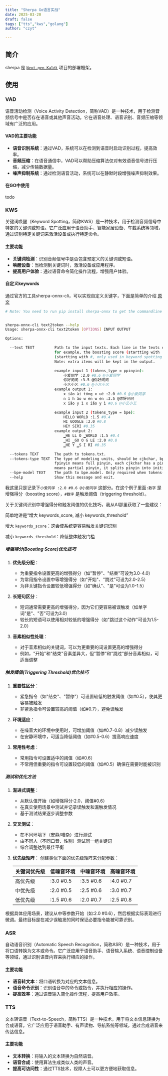 ```yaml
---
title: "Sherpa Go语言实战"
date: 2025-03-20
draft: false
tags: ["tts","kws","golang"]
author: "czyt"

---
```


## 简介

sherpa 是 [`Next-gen Kaldi`](https://k2-fsa.org/zh-CN/) 项目的部署框架。

## 使用

### VAD

语音活动检测（Voice Activity Detection，简称VAD）是一种技术，用于检测音频信号中是否存在语音或其他声音活动。它在语音处理、语音识别、音频压缩等领域有广泛的应用。

#### VAD的主要功能

- **语音识别系统**：通过VAD，系统可以在检测到语音时启动识别过程，提高效率。
- **音频压缩**：在语音通信中，VAD可以帮助压缩算法仅对有效语音信号进行压缩，减少传输数据量。
- **噪声抑制系统**：通过检测语音活动，系统可以在静默时段增强噪声抑制效果。

#### 在GO中使用

todo

### KWS

关键词唤醒（Keyword Spotting，简称KWS）是一种技术，用于检测音频信号中特定的关键词或短语。它广泛应用于语音助手、智能家居设备、车载系统等领域，通过识别特定关键词来激活设备或执行特定命令。

#### 主要功能

- **关键词检测**：识别音频信号中是否包含预定义的关键词或短语。
- **唤醒设备**：当检测到关键词时，激活设备或应用程序。
- **提高用户体验**：通过语音命令简化操作流程，增强用户体验。

#### 自定义keywords

通过官方的工具sherpa-onnx-cli，可以实现自定义关键字，下面是简单的介绍 [原文](https://k2-fsa.github.io/sherpa/onnx/kws/index.html)

```bash
# Note: You need to run pip install sherpa-onnx to get the commandline tool: sherpa-onnx-cli


sherpa-onnx-cli text2token --help
Usage: sherpa-onnx-cli text2token [OPTIONS] INPUT OUTPUT

Options:

  --text TEXT         Path to the input texts. Each line in the texts contains the original phrase, it might also contain some extra items,
                      for example, the boosting score (startting with :), the triggering threshold
                      (startting with #, only used in keyword spotting task) and the original phrase (startting with @).
                      Note: extra items will be kept in the output.

                      example input 1 (tokens_type = ppinyin):
                          小爱同学 :2.0 #0.6 @小爱同学
                          你好问问 :3.5 @你好问问
                          小艺小艺 #0.6 @小艺小艺
                      example output 1:
                          x iǎo ài tóng x ué :2.0 #0.6 @小爱同学
                          n ǐ h ǎo w èn w èn :3.5 @你好问问
                          x iǎo y ì x iǎo y ì #0.6 @小艺小艺

                      example input 2 (tokens_type = bpe):
                          HELLO WORLD :1.5 #0.4
                          HI GOOGLE :2.0 #0.8
                          HEY SIRI #0.35
                      example output 2:
                          ▁HE LL O ▁WORLD :1.5 #0.4
                          ▁HI ▁GO O G LE :2.0 #0.8
                          ▁HE Y ▁S I RI #0.35

  --tokens TEXT       The path to tokens.txt.
  --tokens-type TEXT  The type of modeling units, should be cjkchar, bpe, cjkchar+bpe, fpinyin or ppinyin.
                      fpinyin means full pinyin, each cjkchar has a pinyin(with tone). ppinyin
                      means partial pinyin, it splits pinyin into initial and final,
  --bpe-model TEXT    The path to bpe.model. Only required when tokens-type is bpe or cjkchar+bpe.
  --help              Show this message and exit.
```

我这里只是记录下`小爱同学 :2.0 #0.6 @小爱同学` 这部分。在这个例子里面`:数字` 是增强得分（boosting score），`#数字` 是触发阈值（triggering threshold）。

关于关键词识别中增强得分和触发阈值的优化技巧，我从AI那里获取了一些建议：

简单地讲是“增大 keywords_score, 减小 keywords_threshold”

增大 `keywords_score`：这会使系统更容易触发关键词识别

减小 `keywords_threshold`：降低整体触发门槛

##### 增强得分(Boosting Score)优化技巧

1. **优先级分配**：
   - 为重要指令设置更高的增强得分（如"暂停"、"结束"可设为3.0-4.0）
   - 为常用指令设置中等增强得分（如"开始"、"跳过"可设为2.0-2.5）
   - 为非关键指令设置较低增强得分（如"确认"、"是"可设为1.0-1.5）

2. **长短句区分**：
   - 短词通常需要更高的增强得分，因为它们更容易被误触发（如单字词"是"、"否"可设为3.0）
   - 较长的短语可以使用相对较低的增强得分（如"跳过这个动作"可设为1.5-2.0）

3. **音素相似性处理**：
   - 对于音素相似的关键词，可以为更重要的词设置更高的增强得分
   - 例如，"开始"和"结束"音素差异大，但"暂停"和"跳过"部分音素相似，可适当调整

##### 触发阈值(Triggering Threshold)优化技巧

1. **重要性区分**：
   - 紧急指令（如"结束"、"暂停"）可设置较低的触发阈值（如#0.5），使其更容易被触发
   - 非紧急指令可设置较高的阈值（如#0.7），避免误触发

2. **环境适应**：
   - 在噪音大的环境中使用时，可增加阈值（如#0.7-0.8）减少误触发
   - 在安静环境中，可适当降低阈值（如#0.5-0.6）提高响应速度

3. **常用性考虑**：
   - 常用指令可设置适中的阈值（如#0.6）
   - 不常用但重要的指令可设置较低的阈值（如#0.5）确保在需要时能被识别

##### 测试和优化方法

1. **渐进式调整**：
   - 从默认值开始（如增强得分:2.0，阈值#0.6）
   - 在真实使用场景中测试并记录误触发和漏触发情况
   - 基于测试结果逐步调整参数

2. **交叉测试**：
   - 在不同环境下（安静/嘈杂）进行测试
   - 由不同人（不同口音、性别）测试同一组关键词
   - 综合调整达到最佳平衡

3. **优先级矩阵**：
   创建类似下面的优先级矩阵来分配参数：

   | 关键词优先级 | 低噪音环境 | 中噪音环境 | 高噪音环境 |
   |------------|-----------|-----------|-----------|
   | 高优先级    | :3.0 #0.5 | :3.5 #0.6 | :4.0 #0.7 |
   | 中优先级    | :2.0 #0.5 | :2.5 #0.6 | :3.0 #0.7 |
   | 低优先级    | :1.5 #0.6 | :2.0 #0.7 | :2.5 #0.8 |

根据具体应用场景，建议从中等参数开始（如:2.0 #0.6），然后根据实际表现进行微调。最终目标是在减少误触发的同时保证必要指令能被可靠识别。

### ASR

自动语音识别（Automatic Speech Recognition，简称ASR）是一种技术，用于将口语转换为文本或命令。它广泛应用于语音助手、语音输入系统、语音控制设备等领域，通过识别语音内容来执行相应的操作。

#### 主要功能

- **语音转文本**：将口语转换为对应的文本信息。
- **语音命令识别**：识别语音中的命令或指令，并执行相应的操作。
- **提高效率**：通过语音输入简化操作流程，提高用户效率。

### TTS

文本转语音（Text-to-Speech，简称TTS）是一种技术，用于将文本信息转换为合成语音。它广泛应用于语音助手、有声读物、导航系统等领域，通过合成语音来传达信息。

#### 主要功能

- **文本转换**：将输入的文本转换为自然语音。
- **语音合成**：使用算法生成类似人类的声音。
- **提高可访问性**：通过TTS技术，视障人士可以更方便地获取信息。
